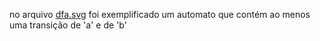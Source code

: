 no arquivo [dfa.svg](dfa.svg) foi exemplificado um automato que contém ao menos uma transição de 'a' e de 'b'